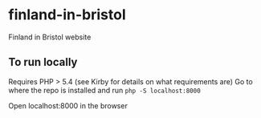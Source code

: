 # finland-in-bristol
Finland in Bristol website


## To run locally

Requires PHP > 5.4 (see Kirby for details on what requirements are)
Go to where the repo is installed and run `php -S localhost:8000`

Open localhost:8000 in the browser